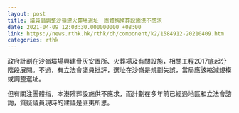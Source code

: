 ```yaml
---
layout: post
title: 議員倡調整沙嶺建火葬場選址　團體稱殯葬設施供不應求
date: 2021-04-09 12:03:30.000000000 +08:00
link: https://news.rthk.hk/rthk/ch/component/k2/1584912-20210409.htm
categories: rthk
---
```


政府計劃在沙嶺墳場興建骨灰安置所、火葬場及有關設施，相關工程2017底起分階段展開。不過，有立法會議員批評，選址在沙嶺是規劃失誤，當局應該縮減規模或調整選址。

但有關注團體指，本港殯葬設施供不應求，而計劃在多年前已經過地區和立法會諮詢，質疑議員現時的建議是匪夷所思。
